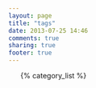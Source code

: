 ```yaml
---
layout: page
title: "tags"
date: 2013-07-25 14:46
comments: true
sharing: true
footer: true
---
```

<ul id="categories">
{% category_list %}
</ul>